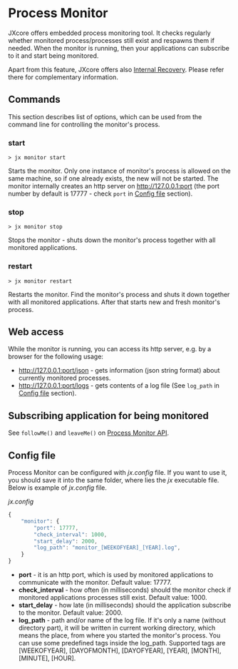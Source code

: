 
# Process Monitor

JXcore offers embedded process monitoring tool. It checks regularly whether monitored process/processes still exist and respawns them if needed.
When the monitor is running, then your applications can subscribe to it and start being monitored.

Apart from this feature, JXcore offers also [Internal Recovery](jxcore-monitor.html#jxcore_monitor_internal_recovery).
Please refer there for complementary information.

## Commands

This section describes list of options, which can be used from the command line for controlling the monitor's process.

### start

    > jx monitor start

Starts the monitor. Only one instance of monitor's process is allowed on the same machine, so if one already exists, the new will not be started.
The monitor internally creates an http server on http://127.0.0.1:port (the port number by default is 17777 - check `port` in [Config file](#jxcore_command_monitor_config_file) section).

### stop

    > jx monitor stop

Stops the monitor - shuts down the monitor's process together with all monitored applications.

### restart

    > jx monitor restart

Restarts the monitor. Find the monitor's process and shuts it down together with all monitored applications. After that starts new and fresh monitor's process.

## Web access

While the monitor is running, you can access its http server, e.g. by a browser for the following usage:

* http://127.0.0.1:port/json - gets information (json string format) about currently monitored processes.
* http://127.0.0.1:port/logs - gets contents of a log file (See `log_path` in [Config file](#jxcore_command_monitor_config_file) section).

## Subscribing application for being monitored

See `followMe()` and `leaveMe()` on [Process Monitor API](jxcore-monitor.html).

## Config file

Process Monitor can be configured with *jx.config* file. If you want to use it, you should save it into the same folder, where lies the *jx* executable file.
Below is example of *jx.config* file.

*jx.config*

```js
{
    "monitor": {
        "port": 17777,
        "check_interval": 1000,
        "start_delay": 2000,
        "log_path": "monitor_[WEEKOFYEAR]_[YEAR].log",
    }
}
```

* **port** - it is an http port, which is used by monitored applications to communicate with the monitor. Default value: 17777.
* **check_interval** - how often (in milliseconds) should the monitor check if monitored applications processes still exist. Default value: 1000.
* **start_delay** - how late (in milliseconds) should the application subscribe to the monitor. Default value: 2000.
* **log_path** - path and/or name of the log file. If it's only a name (without directory part), it will be written in current working directory, which means the place, from where you started the monitor's process.
You can use some predefined tags inside the log_path. Supported tags are [WEEKOFYEAR], [DAYOFMONTH], [DAYOFYEAR], [YEAR], [MONTH], [MINUTE], [HOUR].
